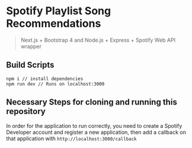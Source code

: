 # Spotify Playlist Song Recommendations

> Next.js + Bootstrap 4 and Node.js + Express + Spotify Web API wrapper

## Build Scripts

```
npm i // install dependencies
npm run dev // Runs on localhost:3000
```

## Necessary Steps for cloning and running this repository

In order for the application to run correctly, you need to create a Spotify Developer account and register a new application, then add a callback on that application with `http://localhost:3000/callback`
